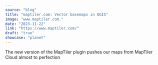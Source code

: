 ```yaml
---
source: "blog"
title: "maptiler.com: Vector basemaps in QGIS"
image: "www.maptiler.com."
date: "2023-11-22"
link: "https://www.maptiler.com/"
draft: "true"
showcase: "planet"
---
```


The new version of the MapTiler plugin pushes our maps from MapTiler Cloud almost to perfection
